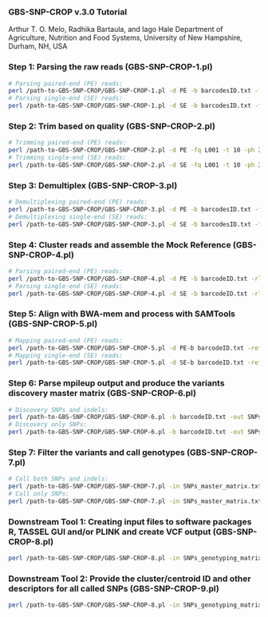 ### GBS-SNP-CROP v.3.0 Tutorial 
Arthur T. O. Melo, Radhika Bartaula, and Iago Hale 
Department of Agriculture, Nutrition and Food Systems, University of New Hampshire, Durham, NH, USA

### Step 1: Parsing the raw reads (GBS-SNP-CROP-1.pl)
```bash
# Parsing paired-end (PE) reads:
perl /path-to-GBS-SNP-CROP/GBS-SNP-CROP-1.pl -d PE -b barcodesID.txt -fq L001 -s 1 -e 2 -enz1 TGCA -enz2 CGG -t 10 
# Parsing single-end (SE) reads:
perl /path-to-GBS-SNP-CROP/GBS-SNP-CROP-1.pl -d SE -b barcodesID.txt -fq L001 -s 1 -e 2 -enz1 TGCA -enz2 CGG -t 10
```

### Step 2: Trim based on quality (GBS-SNP-CROP-2.pl)
```bash
# Trimming paired-end (PE) reads:
perl /path-to-GBS-SNP-CROP/GBS-SNP-CROP-2.pl -d PE -fq L001 -t 10 -ph 33 -ad TruSeq3-PE.fa:2:30:10 -l 30 -sl 4:30 -tr 30 -m 32
# Trimming single-end (SE) reads:
perl /path-to-GBS-SNP-CROP/GBS-SNP-CROP-2.pl -d SE -fq L001 -t 10 -ph 33 -ad TruSeq3-SE.fa:2:30:10 -l 30 -sl 4:30 -tr 30 -m 32
```

### Step 3: Demultiplex (GBS-SNP-CROP-3.pl)
```bash
# Demultiplexing paired-end (PE) reads:
perl /path-to-GBS-SNP-CROP/GBS-SNP-CROP-3.pl -d PE -b barcodesID.txt -fq L001
# Demultiplexing single-end (SE) reads:
perl /path-to-GBS-SNP-CROP/GBS-SNP-CROP-3.pl -d SE -b barcodesID.txt -fq L001
```

### Step 4: Cluster reads and assemble the Mock Reference (GBS-SNP-CROP-4.pl)
```bash
# Parsing paired-end (PE) reads:
perl /path-to-GBS-SNP-CROP/GBS-SNP-CROP-4.pl -d PE -b barcodeID.txt -rl 150 -pl 32 -p 0.01 -id 0.93 -t 10 -MR MockRefName
# Parsing single-end (SE) reads:
perl /path-to-GBS-SNP-CROP/GBS-SNP-CROP-4.pl -d SE -b barcodeID.txt -rl 150 -pl 32 -p 0.01 -id 0.93 -t 10 -MR MockRefName
```

### Step 5: Align with BWA-mem and process with SAMTools (GBS-SNP-CROP-5.pl)
```bash
# Mapping paired-end (PE) reads:
perl /path-to-GBS-SNP-CROP/GBS-SNP-CROP-5.pl -d PE-b barcodeID.txt -ref MockRefName.MockRef_Genome.fasta -Q 30 -q 0 -f 2 -F 2308 -t 10 -Opt 0 
# Mapping single-end (SE) reads:
perl /path-to-GBS-SNP-CROP/GBS-SNP-CROP-5.pl -d SE-b barcodeID.txt -ref MockRefName.MockRef_Genome.fasta -Q 30 -q 0 -f 0 -F 2308 -t 10 -Opt 0 
```

### Step 6: Parse mpileup output and produce the variants discovery master matrix (GBS-SNP-CROP-6.pl)
```bash
# Discovery SNPs and indels:
perl /path-to-GBS-SNP-CROP/GBS-SNP-CROP-6.pl -b barcodeID.txt -out SNPs_master_matrix.txt -indels -t 10
# Discovery only SNPs:
perl /path-to-GBS-SNP-CROP/GBS-SNP-CROP-6.pl -b barcodeID.txt -out SNPs_master_matrix.txt -t 10
```

### Step 7: Filter the variants and call genotypes (GBS-SNP-CROP-7.pl)
```bash
# Call both SNPs and indels:
perl /path-to-GBS-SNP-CROP/GBS-SNP-CROP-7.pl -in SNPs_master_matrix.txt -out SNPs_genotyping_matrix.txt -indels -mnHoDepth0 11 -mnHoDepth1 48 -mnHetDepth 3 -altStrength 0.9 -mnAlleleRatio 0.1 -mnCall 0.75 -mnAvgDepth 4 -mxAvgDepth 200
# Call only SNPs:
perl /path-to-GBS-SNP-CROP/GBS-SNP-CROP-7.pl -in SNPs_master_matrix.txt -out SNPs_genotyping_matrix.txt -mnHoDepth0 11 -mnHoDepth1 48 -mnHetDepth 3 -altStrength 0.9 -mnAlleleRatio 0.1 -mnCall 0.75 -mnAvgDepth 4 -mxAvgDepth 200 
```

### Downstream Tool 1: Creating input files to software packages R, TASSEL GUI and/or PLINK and create VCF output (GBS-SNP-CROP-8.pl)
```bash
perl /path-to-GBS-SNP-CROP/GBS-SNP-CROP-8.pl -in SNPs_genotyping_matrix.txt -b barcodeID.txt -formats R,Tassel,Plink,vcf 
```

### Downstream Tool 2: Provide the cluster/centroid ID and other descriptors for all called SNPs (GBS-SNP-CROP-9.pl)
```bash
perl /path-to-GBS-SNP-CROP/GBS-SNP-CROP-8.pl -in SNPs_genotyping_matrix.txt -out outputName -ref MockRefName.MockRef_Cluster.fasta 
```
